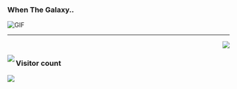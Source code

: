 ### When The Galaxy..
![GIF](https://raw.githubusercontent.com/oxygencall/oxygencall/main/GOH.gif)
<hr />

<img src="https://github-readme-stats-git-masterrstaa-rickstaa.vercel.app/api?username=oxygencall&hide_border=true&show_icons=true&bg_color=0d1116&title_color=ce09ec&text_color=a4aacb&icon_color=007ec6" align="right"><br/>

<img src="https://github-readme-stats.vercel.app/api/top-langs/?username=oxygencall&layout=pie&hide_border=true&show_icons=true&bg_color=0d1116&title_color=ce09ec&text_color=a4aacb&icon_color=007ec6" align="left">

### Visitor count
<img src="https://profile-counter.glitch.me/haxor-research/count.svg" />
